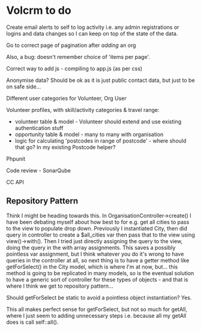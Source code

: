 # Volcrm to do

Create email alerts to self to log activity i.e. any admin registrations or logins and data changes so I can keep on top of the state of the data.

Go to correct page of pagination after *adding* an org

Also, a bug: doesn't remember choice of 'items per page'.

Correct way to add js - compiling to app.js (as per css)

Anonymise data? Should be ok as it is just public contact data, but just to be on safe side... 

Different user categories for Volunteer, Org User

Volunteer profiles, with skill/activity categories & travel range:

- volunteer table & model - Volunteer should extend and use existing authentication stuff
- opportunity table & model - many to many with organisation
- logic for calculating 'postcodes in range of postcode' - where should that go? In my existing Postcode helper?

Phpunit

Code review - SonarQube

CC API



## Repository Pattern

Think I might be heading towards this. In OrganisationController->create() I have been debating myself about how best to for e.g. get all cities to pass to the view to populate drop down. Previously I instantiated City, then did query in controller to create a $all_cities var then pass that to the view using view()->with(). Then I tried just directly assigning the query to the view, doing the query in the with array assignments. This saves a possibly pointless var assignment, but I think whatever you do it's wrong to have queries in the controller at all, so next thing is to have a getter method like getForSelect() in the City model, which is where  I'm at now, but... this method is going to be replicated in many models, so is the eventual solution to have a generic sort of controller for these types of objects - and that is where I think we get to repository pattern... 

Should getForSelect be static to avoid a pointless object instantiation? Yes. 

This all makes perfect sense for getForSelect, but not so much for getAll, where I just seem to adding unnecessary steps i.e. because all my getAll does is call self::all(). 